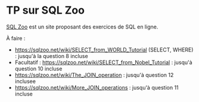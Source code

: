# TP sur SQL Zoo

[SQL Zoo](https://sqlzoo.net/wiki/SQL_Tutorial) est un site proposant des exercices de SQL en ligne.

À faire :
- https://sqlzoo.net/wiki/SELECT_from_WORLD_Tutorial (SELECT, WHERE) : jusqu'à la question 8 incluse
- Facultatif : https://sqlzoo.net/wiki/SELECT_from_Nobel_Tutorial : jusqu'à question 10 incluse
- https://sqlzoo.net/wiki/The_JOIN_operation : jusqu'à question 12 inclusee
- https://sqlzoo.net/wiki/More_JOIN_operations : jusqu'à question 11 incluse
